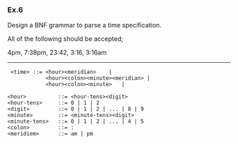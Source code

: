 ### Ex.6

Design a BNF grammar to parse a time specification. 

All of the following should be accepted;

4pm, 7:38pm, 23:42, 3:16, 3:16am

-------

```
 <time> ::= <hour><meridian>    |
            <hour><colon><minute><meridian> |
            <hour><colon><minute>   |
         
<hour>          ::= <hour-tens><digit>
<hour-tens>     ::= 0 | 1 | 2
<digit>         ::= 0 | 1 | 2 | ... | 8 | 9
<minute>        ::= <minute-tens><digit>
<minute-tens>   ::= 0 | 1 | 2 | ... | 4 | 5
<colon>         ::= :
<meridiem>      ::= am | pm
```